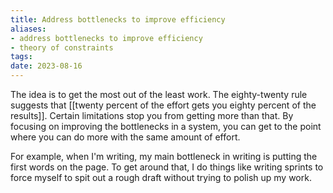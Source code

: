 ```yaml
---
title: Address bottlenecks to improve efficiency
aliases:
- address bottlenecks to improve efficiency
- theory of constraints
tags:
date: 2023-08-16
---
```


The idea is to get the most out of the least work. The eighty-twenty rule suggests that [[twenty percent of the effort gets you eighty percent of the results]]. Certain limitations stop you from getting more than that. By focusing on improving the bottlenecks in a system, you can get to the point where you can do more with the same amount of effort.

For example, when I'm writing, my main bottleneck in writing is putting the first words on the page. To get around that, I do things like writing sprints to force myself to spit out a rough draft without trying to polish up my work.
